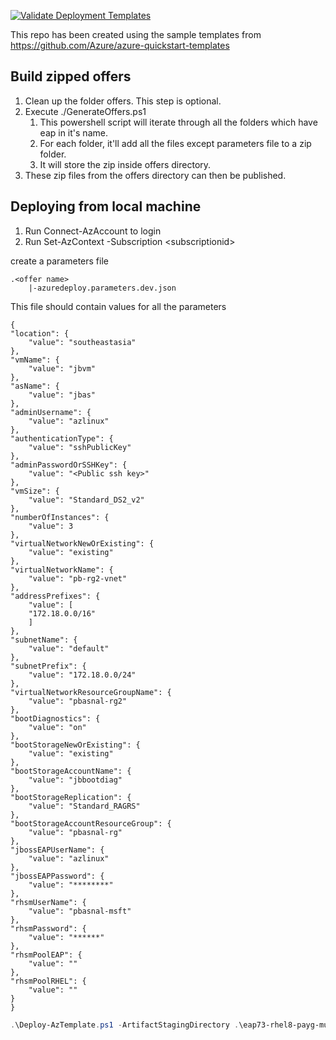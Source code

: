 [![Validate Deployment Templates](https://github.com/Azure/rhel-jboss-templates/actions/workflows/validate-templates.yaml/badge.svg?branch=master)](https://github.com/Azure/rhel-jboss-templates/actions/workflows/validate-templates.yaml)

This repo has been created using the sample templates from https://github.com/Azure/azure-quickstart-templates

## Build zipped offers
1. Clean up the folder offers. This step is optional.
2. Execute ./GenerateOffers.ps1
    1. This powershell script will iterate through all the folders which have eap in it's name.
    2. For each folder, it'll add all the files except parameters file to a zip folder.
    3. It will store the zip inside offers directory.
3. These zip files from the offers directory can then be published.


## Deploying from local machine

1. Run Connect-AzAccount to login
2. Run Set-AzContext -Subscription \<subscriptionid>

create a parameters file  

    .<offer name>
        |-azuredeploy.parameters.dev.json

This file should contain values for all the parameters

    {
    "location": {
        "value": "southeastasia"
    },
    "vmName": {
        "value": "jbvm"
    },
    "asName": {
        "value": "jbas"
    },
    "adminUsername": {
        "value": "azlinux"
    },
    "authenticationType": {
        "value": "sshPublicKey"
    },
    "adminPasswordOrSSHKey": {
        "value": "<Public ssh key>"
    },
    "vmSize": {
        "value": "Standard_DS2_v2"
    },
    "numberOfInstances": {
        "value": 3
    },
    "virtualNetworkNewOrExisting": {
        "value": "existing"
    },
    "virtualNetworkName": {
        "value": "pb-rg2-vnet"
    },
    "addressPrefixes": {
        "value": [
        "172.18.0.0/16"
        ]
    },
    "subnetName": {
        "value": "default"
    },
    "subnetPrefix": {
        "value": "172.18.0.0/24"
    },
    "virtualNetworkResourceGroupName": {
        "value": "pbasnal-rg2"
    },
    "bootDiagnostics": {
        "value": "on"
    },
    "bootStorageNewOrExisting": {
        "value": "existing"
    },
    "bootStorageAccountName": {
        "value": "jbbootdiag"
    },
    "bootStorageReplication": {
        "value": "Standard_RAGRS"
    },
    "bootStorageAccountResourceGroup": {
        "value": "pbasnal-rg"
    },
    "jbossEAPUserName": {
        "value": "azlinux"
    },
    "jbossEAPPassword": {
        "value": "********"
    },
    "rhsmUserName": {
        "value": "pbasnal-msft"
    },
    "rhsmPassword": {
        "value": "******"
    },
    "rhsmPoolEAP": {
        "value": ""
    },
    "rhsmPoolRHEL": {
        "value": ""
    }
    }

```powershell
.\Deploy-AzTemplate.ps1 -ArtifactStagingDirectory .\eap73-rhel8-payg-multivm -ResourceGroupLocation southeastasia -dev -UploadArtifacts
```
